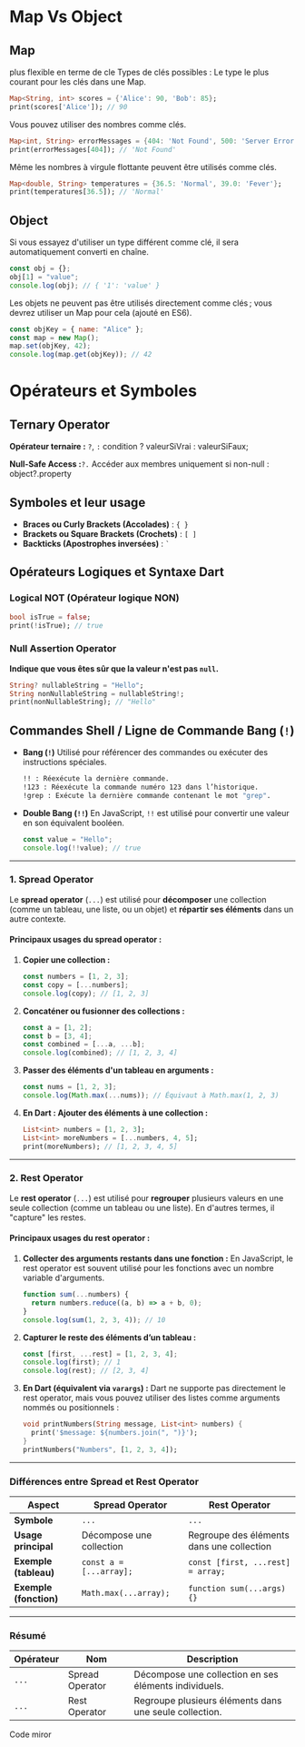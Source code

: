 # Map Vs Object

## Map

plus flexible en terme de cle
Types de clés possibles :
Le type le plus courant pour les clés dans une Map.

```dart
Map<String, int> scores = {'Alice': 90, 'Bob': 85};
print(scores['Alice']); // 90
```

Vous pouvez utiliser des nombres comme clés.

```dart
Map<int, String> errorMessages = {404: 'Not Found', 500: 'Server Error'};
print(errorMessages[404]); // 'Not Found'
```

Même les nombres à virgule flottante peuvent être utilisés comme clés.

```dart
Map<double, String> temperatures = {36.5: 'Normal', 39.0: 'Fever'};
print(temperatures[36.5]); // 'Normal'
```

## Object

Si vous essayez d'utiliser un type différent comme clé, il sera automatiquement converti en chaîne.

```js
const obj = {};
obj[1] = "value";
console.log(obj); // { '1': 'value' }
```

Les objets ne peuvent pas être utilisés directement comme clés ; vous devrez utiliser un Map pour cela (ajouté en ES6).

```js
const objKey = { name: "Alice" };
const map = new Map();
map.set(objKey, 42);
console.log(map.get(objKey)); // 42
```

# Opérateurs et Symboles

## Ternary Operator

**Opérateur ternaire :** `?`, `:`
condition ? valeurSiVrai : valeurSiFaux;

**Null-Safe Access :**`?.`
Accéder aux membres uniquement si non-null : object?.property

## Symboles et leur usage

- **Braces ou Curly Brackets (Accolades)** : `{ }`
- **Brackets ou Square Brackets (Crochets)** : `[ ]`
- **Backticks (Apostrophes inversées)** : `` ` ``

## Opérateurs Logiques et Syntaxe Dart

### Logical NOT (Opérateur logique NON)

```dart
bool isTrue = false;
print(!isTrue); // true
```

### Null Assertion Operator

**Indique que vous êtes sûr que la valeur n'est pas `null`.**

```dart
String? nullableString = "Hello";
String nonNullableString = nullableString!;
print(nonNullableString); // "Hello"
```

## Commandes Shell / Ligne de Commande Bang (`!`)

- **Bang (`!`)**
  Utilisé pour référencer des commandes ou exécuter des instructions spéciales.

  ```bash
  !! : Réexécute la dernière commande.
  !123 : Réexécute la commande numéro 123 dans l’historique.
  !grep : Exécute la dernière commande contenant le mot "grep".
  ```

- **Double Bang (`!!`)**
  En JavaScript, `!!` est utilisé pour convertir une valeur en son équivalent booléen.

  ```javascript
  const value = "Hello";
  console.log(!!value); // true
  ```

---

### **1. Spread Operator**

Le **spread operator** (`...`) est utilisé pour **décomposer** une collection (comme un tableau, une liste, ou un objet) et **répartir ses éléments** dans un autre contexte.

#### **Principaux usages du spread operator :**

1. **Copier une collection :**

   ```javascript
   const numbers = [1, 2, 3];
   const copy = [...numbers];
   console.log(copy); // [1, 2, 3]
   ```

2. **Concaténer ou fusionner des collections :**

   ```javascript
   const a = [1, 2];
   const b = [3, 4];
   const combined = [...a, ...b];
   console.log(combined); // [1, 2, 3, 4]
   ```

3. **Passer des éléments d'un tableau en arguments :**

   ```javascript
   const nums = [1, 2, 3];
   console.log(Math.max(...nums)); // Équivaut à Math.max(1, 2, 3)
   ```

4. **En Dart : Ajouter des éléments à une collection :**
   ```dart
   List<int> numbers = [1, 2, 3];
   List<int> moreNumbers = [...numbers, 4, 5];
   print(moreNumbers); // [1, 2, 3, 4, 5]
   ```

---

### **2. Rest Operator**

Le **rest operator** (`...`) est utilisé pour **regrouper** plusieurs valeurs en une seule collection (comme un tableau ou une liste). En d'autres termes, il "capture" les restes.

#### **Principaux usages du rest operator :**

1. **Collecter des arguments restants dans une fonction :**
   En JavaScript, le rest operator est souvent utilisé pour les fonctions avec un nombre variable d'arguments.

   ```javascript
   function sum(...numbers) {
     return numbers.reduce((a, b) => a + b, 0);
   }
   console.log(sum(1, 2, 3, 4)); // 10
   ```

2. **Capturer le reste des éléments d’un tableau :**

   ```javascript
   const [first, ...rest] = [1, 2, 3, 4];
   console.log(first); // 1
   console.log(rest); // [2, 3, 4]
   ```

3. **En Dart (équivalent via `varargs`) :**
   Dart ne supporte pas directement le rest operator, mais vous pouvez utiliser des listes comme arguments nommés ou positionnels :
   ```dart
   void printNumbers(String message, List<int> numbers) {
     print('$message: ${numbers.join(", ")}');
   }
   printNumbers("Numbers", [1, 2, 3, 4]);
   ```

---

### **Différences entre Spread et Rest Operator**

| **Aspect**             | **Spread Operator**      | **Rest Operator**                         |
| ---------------------- | ------------------------ | ----------------------------------------- |
| **Symbole**            | `...`                    | `...`                                     |
| **Usage principal**    | Décompose une collection | Regroupe des éléments dans une collection |
| **Exemple (tableau)**  | `const a = [...array];`  | `const [first, ...rest] = array;`         |
| **Exemple (fonction)** | `Math.max(...array);`    | `function sum(...args) {}`                |

---

### **Résumé**

| **Opérateur** | **Nom**         | **Description**                                        |
| ------------- | --------------- | ------------------------------------------------------ |
| `...`         | Spread Operator | Décompose une collection en ses éléments individuels.  |
| `...`         | Rest Operator   | Regroupe plusieurs éléments dans une seule collection. |



Code miror